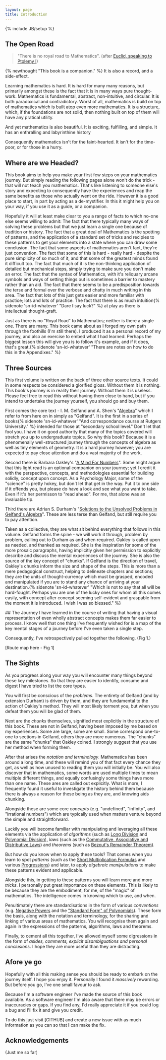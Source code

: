 ```yaml
---
layout: page
title: Introduction
---
```

{% include JB/setup %}

## The Open Road

> "There is no royal road to Mathematics". (after [Euclid, speaking to Ptolemy I](https://en.wikiquote.org/wiki/Euclid))

{% newthought "This book is a companion." %} It is also a record, and a side-effect.

Learning mathematics is hard.  It is hard for many many reasons, but primarily amongst these is the fact that it is in many ways pure thought-work.  Mathematics is fundamental, abstract, non-intuitive, and circular. It is both paradoxical and contradictory.  Worst of all, mathematics is build on top of mathematics which is built atop even more mathematics.  It is a structure, which, if the foundations are not solid, then nothing built on top of them will have any pratical utility.

And yet mathematics is also beautiful.  It is exciting, fulfilling, and simple. It has an enthralling and labyrinthine history

Consequently mathematics isn't for the faint-hearted. It isn't for the time-poor, or for those in a hurry.  

## Where are we Headed?
This book aims to help you make your first few steps on your mathematics journey. But simply reading the following pages alone won't do the trick - that will not teach you mathematics.  That's like listening to someone else's story and expecting to consequently have the experiences and reap the same benefits as those who actually went on the ride.  However it is a good place to start, in part by acting as a de-mystifier.  In this it might help you on your way, if you use it as a guide, or a companion.  

Hopefully it will at least make clear to you a range of facts to which no-one else seems willing to admit: The fact that there typically many ways of solving these problems but that we just learn a single one because of tradition or history. The fact that a great deal of Mathematics is the spotting of patterns, and the application of a standard set of tricks and recipies to these patterns to get your elements into a state where you can draw some conclusion. The fact that some aspects of mathematics aren't fact, they're just convention. The fact that some of this is hard - really hard - despite the pure simplicity of so much of it, and that some of the greatest minds found it difficult too.  The fact that much of it is the non-thinking application of detailed but mechanical steps, simply trying to make sure you don't make an error.  The fact that the syntax of Mathematics, with it's reliquary arcane symbols and ways of setting things out is sometimes a barrier to mastery rather than an aid. The fact that there seems to be a predisposition towards the terse and formal over the verbose and chatty in much writing in this area. The fact that lots of this just gets easier and more familiar with practice; lots and lots of practice.  The fact that there is as much intuition{% sidenote 'sn-id-whatever' "Dare I say luck?" %} at play as there is intellectual thought-graft.

Just as there is no "Royal Road" to Mathematics; neither is there a single one. There are many. This book came about as I forged my own path through the foothills (I'm still there). I produced it as a personal record of my journey, and also an exercise to embed what I had learned.  Perhaps the biggest lesson this will give you is to follow it's example, and if it does, that's great.{% sidenote 'sn-id-whatever' "There are notes on how to do this in the Appendixes." %}

## Three Sources
This first volume is written on the back of three other source texts.  It could in some respects be considered a glorified gloss. Without them it is nothing.  This book's journey is in reality their journey.  Without them it is useless.  Please feel free to read this without having them close to hand, but if you intend to undertake the journey yourself, you should go and buy them. 

First comes the core text - I. M. Gelfand and A. Shen's "[Algebra](https://www.amazon.co.uk/Algebra-I-M-Gelfand/dp/0817636773/)" which I refer to from here on in simply as "Gelfand". It is the first in a series of books{% sidenote 'sn-id-whatever' "And correspondance course at Rutgers University." %} intended for those at "secondary school level."  Don't let that fool you.  I have it on good authority that many of the topics covered will stretch you up to undergraduate topics.  So why this book? Because it is a phenomenally well-structured journey through the concepts of algebra as well as tiny elements of geometry.  It is a hard journey however; you are expected to pay close attention and do a vast majority of the work.

Second there is Barbara Oakley's "[A Mind For Numbers](https://www.amazon.co.uk/Mind-Numbers-Science-Flunked-Algebra-ebook/dp/B00G3L19ZU)". Some might argue that this light read is an optional companion on your journey; yet I credit it with the perspective, concepts, and methodologies essential for building solidly, concept upon concept.  As a Psychology Major, some of the "science" is pretty hokey, but don't let that get in the way.  Put it to one side if it offends you, but please do have a look and see what you want to take.  Even if it's her permisson to "read ahead".  For me, that alone was an invaluable tip.

Third there are Adrian S. Durham's "[Solutions to the Unsolved Problems in Gelfand's Algebra](https://www.dropbox.com/s/73tlsu23gjo7vjo/Gelfand%20Algebra%20Solutions.pdf?dl=0)".  These are less terse than Gelfand, but still require you to pay attention.  

Taken as a collective, they are what sit behind everything that follows in this volume.  Gelfand forms the spine - we will work it through, problem by problem, calling out to Durham as and when required.  Oakley is called upon as needed, and thanked as required.  She is the inspiration for some of the more prosaic paragraphs, having implicitly given her permission to explicitly describe and discuss the mental experiences of the journey. She is also the source of the key concept of "chunks".  If Gelfand is the direction of travel, Oakley's chunks inform the size and shape of the steps.  This is more than a mere pedagogical construct, helping to delineate chapters and sections; they are the units of thought-currency which must be grasped, encoded and manipulated if you are to stand any chance of arriving at your destination.{% sidenote 'sn-id-whatever' "Which is not to say that all will be hard-fought.  Perhaps you are one of the lucky ones for whom all this comes easily, with concept after concept seeming self-evident and graspable from the moment it is introduced.  I wish I was so blessed." %}

## The Journey
I have learned in the course of writing that having a visual representation of even wholly abstract concepts makes them far easier to process.  I know well that one thing I've frequently wished for is a map of the key mental stages of a journey before I've even taken a single step.

Consequently, I've retrospectively pulled together the following. (Fig 1.)

[Route map here - Fig 1]

## The Sights
As you progress along your way you will encounter many things beyond these key milestones. So that they are easier to identify, consume and digest I have tried to list the core types.

You will first be conscious of the _problems_.  The entirety of Gelfand (and by extension Durham) is driven by them, and they are fundamental to the action of Oakley's method.  They will most likely torment you, but when you defeat them you will be glad of them.

Next are the _chunks_ themselves, signified most explicitly in the structure of this book. These are not in Gelfand, having been imposed by me based on my experiences. Some are large, some are small.  Some correspond one-to-one to sections in Gelfand, others they are more numerous. The "chunks" are the same "chunks" that Oakley coined.  I strongly suggest that you use her method when forming them.

After that arises the _notation and terminology_.  Mathematics has been around a long time, and these will remind you of that fact every chance they get, as well as how unused to reading them you will initially be.  You will also discover that in mathematics, some words are used multiple times to mean multiple different things, and equally confusingly some things have more than one name.  These ares are called out explicitly. What is more, I frequently found it useful to investigate the history behind them because there is always a reason for these being as they are, and knowing aids chunking.

Alongside these are some core _concepts_ (e.g. "undefined", "infinity", and "irrational numbers") which are typically used when matters venture beyond the simple and straightforward.

Luckily you will become familiar with manipulating and leveraging all these elements via the application of _algorithms_ (such as [Long Division](https://andrewharmellaw.github.io/2016/11/16/gelfands-algebra-chunk-1-fundamentals/) and [Polynomial Division](https://andrewharmellaw.github.io/2017/02/23/gelfands-algebra-chunk-14-polynomial-division-all-the-gory-details/)), _laws_ (such as the [Commutative, Associative and Distributive Laws](https://andrewharmellaw.github.io/2016/11/23/gelfands-algebra-chunk-2-commutative-associative-and-distributive-laws/)) and _theorems_ (such as [Bezout's Remainder Theorem](https://andrewharmellaw.github.io/2017/03/07/gelfands-algebra-chunk-16-polynomial-division-remainders/)).

But how do you know when to apply these tools? That comes when you learn to spot _patterns_ (such as the [Short Multiplication Formulas](https://andrewharmellaw.github.io/2016/12/17/gelfanfd-algebra-chunk-6-squares-sums-diffs-etc/) and various [Progressions](https://andrewharmellaw.github.io/2017/03/24/gelfands-algebra-chunk-23-embedding-progressions/)) and later, to apply _algebraic manipulations_ to make these patterns evident and applicable.

Alongside this, in getting to these patterns you will learn more and more _tricks_.  I personally put great importance on these elements.  This is likely to be because they are the embodiment, for me, of the "magic" of mathematics.  The intelligence comes in knowing which to use, and when.

Penultimately there are standardisations in the form of various _conventions_ (e.g. [Negative Powers](https://andrewharmellaw.github.io/2016/12/10/gelfands-algebra-chunk-5-powers/) and the ["Standard Form" of Polynomials](https://andrewharmellaw.github.io/tags.html#standard-form-ref)).  These form the basis, along with the notation and terminology, for the sharing and linking of various areas of mathematics.  You will recognise them again and again in the expressions of the patterns, algorithms, laws and theorems.

Finally, to cement all this together, I've allowed myself some digressions in the form of _asides, comments, explicit disambiguations and personal conclusions_.  I hope they are more useful than they are distracting.

## Afore ye go
Hopefully with all this making sense you should be ready to embark on the journey itself.  I hope you enjoy it.  Personally I found it _massively_ rewarding.  But before you go, I've one small favour to ask.

Because I'm a software engineer I've made the source of this book available.  As a software engineer I'm also aware that there may be errors or inaccuracies or gaps.  If you find any, I'd really appreciate it if you could log a bug and I'll fix it and give you credit.

To do this just visit [GITHUB] and create a new issue with as much information as you can so that I can make the fix.

## Acknowledgements
(Just me so far)